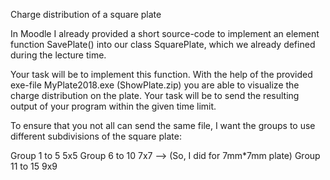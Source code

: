 Charge distribution of a square plate

In Moodle I already provided a short source-code to implement an element function SavePlate() into our class SquarePlate, which we already defined during the lecture time.

Your task will be to implement this function. With the help of the provided exe-file MyPlate2018.exe (ShowPlate.zip) you are able to visualize the charge distribution on the plate. Your task will be to send the resulting output of your program within the given time limit.

To ensure that you not all can send the same file, I want the groups to use different subdivisions of the square plate:

Group    1 to 5                   5x5
Group    6 to 10                 7x7   --> (So, I did for 7mm*7mm plate)
Group    11 to 15               9x9

